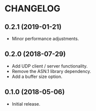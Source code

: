 CHANGELOG
=========

0.2.1 (2019-01-21)
------------------
* Minor performance adjustments.

0.2.0 (2018-07-29)
------------------
* Add UDP client / server functionality.
* Remove the ASN.1 library dependency.
* Add a buffer size option.

0.1.0 (2018-05-06)
------------------
* Initial release.
